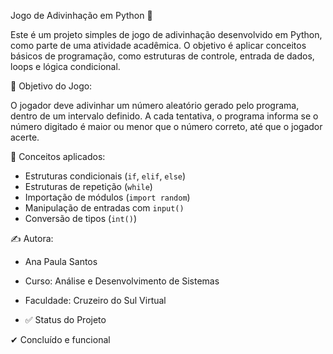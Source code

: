 Jogo de Adivinhação em Python 🎯

Este é um projeto simples de jogo de adivinhação desenvolvido em Python, como parte de uma atividade acadêmica. O objetivo é aplicar conceitos básicos de programação, como estruturas de controle, entrada de dados, loops e lógica condicional.

📌 Objetivo do Jogo:

O jogador deve adivinhar um número aleatório gerado pelo programa, dentro de um intervalo definido. A cada tentativa, o programa informa se o número digitado é maior ou menor que o número correto, até que o jogador acerte.

🧠 Conceitos aplicados:

- Estruturas condicionais (`if`, `elif`, `else`)
- Estruturas de repetição (`while`)
- Importação de módulos (`import random`)
- Manipulação de entradas com `input()`
- Conversão de tipos (`int()`)

✍ Autora:

- Ana Paula Santos
- Curso: Análise e Desenvolvimento de Sistemas
- Faculdade: Cruzeiro do Sul Virtual

- ✅ Status do Projeto

✔ Concluído e funcional

